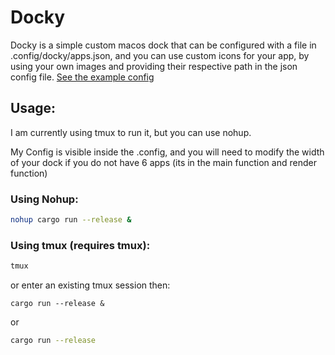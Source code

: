 # Docky

Docky is a simple custom macos dock that can be configured with a file in
.config/docky/apps.json, and you can use custom icons for your app, by using
your own images and providing their respective path in the json config file.
[See the example config](.config/docky/apps.json)

## Usage:

I am currently using tmux to run it, but you can use nohup.

My Config is visible inside the .config, and you will need to modify the width
of your dock if you do not have 6 apps (its in the main function and render
function)

### Using Nohup:

```zsh
nohup cargo run --release &
```

### Using tmux (requires tmux):

```zsh
tmux
```

or enter an existing tmux session then:

```
cargo run --release &
```

or

```zsh
cargo run --release
```
